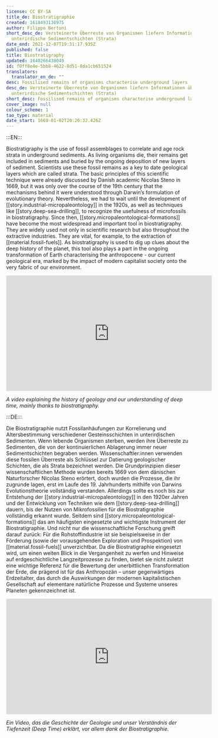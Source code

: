 ```yaml
---
license: CC BY-SA
title_de: Biostratigraphie
created: 1618493136975
author: Filippo Bertoni
short_desc_de: Versteinerte Überreste von Organismen liefern Informationen über
  unterirdische Sedimentschichten (Strata)
date_end: 2021-12-07T19:31:17.935Z
published: false
title: Biostratigraphy
updated: 1640266438049
id: f0ff8e4e-5bb8-4622-8d51-8da1cb651524
translators:
  translator_en_de: ""
desc: Fossilised remains of organisms characterise underground layers (strata)
desc_de: Versteinerte Überreste von Organismen liefern Informationen über
  unterirdische Sedimentschichten (Strata)
short_desc: Fossilised remains of organisms characterise underground layers (strata)
cover_image: null
colour_scheme: 1
tao_type: material
date_start: 1669-01-02T20:20:32.426Z
---
```


:::EN:::

Biostratigraphy is the use of fossil assemblages to correlate and age rock strata in underground sediments. As living organisms die, their remains get included in sediments and buried by the ongoing deposition of new layers of sediment. Scientists use these fossil remains as a key to date geological layers which are called strata. The basic principles of this scientific technique were already discussed by Danish academic Nicolas Steno in 1669, but it was only over the course of the 19th century that the mechanisms behind it were understood through Darwin’s formulation of evolutionary theory. Nevertheless, we had to wait until the development of [[story.industrial-micropaleontology]] in the 1920s, as well as techniques like [[story.deep-sea-drilling]], to recognize the usefulness of microfossils in biostratigraphy. Since then, [[story.micropaleontological-formations]] have become the most widespread and important tool in biostratigraphy. They are widely used not only in scientific research but also throughout the extractive industries. They are vital, for example, to the extraction of [[material.fossil-fuels]]. As biostratigraphy is used to dig up clues about the deep history of the planet, this tool also plays a part in the ongoing transformation of Earth characterising the anthropocene - our current geological era, marked by the impact of modern capitalist society onto the very fabric of our environment.

<iframe width="560" height="315" src="https://www.youtube-nocookie.com/embed/rWp5ZpJAIAE?controls=0" title="YouTube video player" frameborder="0" allow="accelerometer; autoplay; clipboard-write; encrypted-media; gyroscope; picture-in-picture" allowfullscreen></iframe>

<figcaption>

_A video explaining the history of geology and our understanding of deep time, mainly thanks to biostratigraphy._

</figcaption>

:::DE:::

Die Biostratigraphie nutzt Fossilanhäufungen zur Korrelierung und Altersbestimmung verschiedener Gesteinsschichten in unterirdischen Sedimenten. Wenn lebende Organismen sterben, werden ihre Überreste zu Sedimenten, die von der kontinuierlichen Ablagerung immer neuer Sedimentschichten begraben werden. Wissenschaftler:innen verwenden diese fossilen Überreste als Schlüssel zur Datierung geologischer Schichten, die als Strata bezeichnet werden. Die Grundprinzipien dieser wissenschaftlichen Methode wurden bereits 1669 von dem dänischen Naturforscher Nicolas Steno erörtert, doch wurden die Prozesse, die ihr zugrunde lagen, erst im Laufe des 19. Jahrhunderts mithilfe von Darwins Evolutionstheorie vollständig verstanden. Allerdings sollte es noch bis zur Entstehung der [[story.industrial-micropaleontology]] in den 1920er Jahren und der Entwicklung von Techniken wie dem [[story.deep-sea-drilling]] dauern, bis der Nutzen von Mikrofossilien für die Biostratigraphie vollständig erkannt wurde. Seitdem sind [[story.micropaleontological-formations]] das am häufigsten eingesetzte und wichtigste Instrument der Biostratigraphie. Und nicht nur die wissenschaftliche Forschung greift darauf zurück: Für die Rohstoffindustrie ist sie beispielsweise in der Förderung (sowie der vorausgehenden Exploration und Prospektion) von [[material.fossil-fuels]] unverzichtbar. Da die Biostratigraphie eingesetzt wird, um einen weiten Blick in die Vergangenheit zu werfen und Hinweise auf erdgeschichtliche Langzeitprozesse zu finden, bietet sie nicht zuletzt eine wichtige Referenz für die Bewertung der unerbittlichen Transformation der Erde, die prägend ist für das Anthropozän – unser gegenwärtiges Erdzeitalter, das durch die Auswirkungen der modernen kapitalistischen Gesellschaft auf elementare natürliche Prozesse und Systeme unseres Planeten gekennzeichnet ist.

<iframe width="560" height="315" src="https://www.youtube-nocookie.com/embed/rWp5ZpJAIAE?controls=0" title="YouTube video player" frameborder="0" allow="accelerometer; autoplay; clipboard-write; encrypted-media; gyroscope; picture-in-picture" allowfullscreen></iframe>

<figcaption>

_Ein Video, das die Geschichte der Geologie und unser Verständnis der Tiefenzeit (Deep Time) erklärt, vor allem dank der Biostratigraphie._

</figcaption>